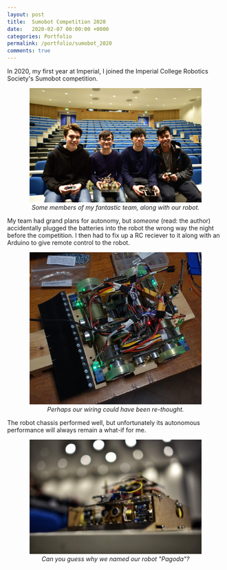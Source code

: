 ```yaml
---
layout: post
title:  Sumobot Competition 2020
date:   2020-02-07 00:00:00 +0000
categories: Portfolio
permalink: /portfolio/sumobot_2020
comments: true
---
```


In 2020, my first year at Imperial, I joined the Imperial College Robotics Society's Sumobot competition.

<p align="center">
  <img width="400" src="../assets/Sumobot_2020/sb2020_team.jpg">
  <br>
  <i>Some members of my fantastic team, along with our robot.</i>
</p>

My team had grand plans for autonomy, but _someone_ (read: the author) accidentally plugged the batteries into the robot the wrong way the night before the competition. I then had to fix up a RC reciever to it along with an Arduino to give remote control to the robot.

<p align="center">
  <img width="400" src="../assets/Sumobot_2020/sb_wiring.jpg">
  <br>
  <i>Perhaps our wiring could have been re-thought.</i>
</p>

The robot chassis performed well, but unfortunately its autonomous performance will always remain a what-if for me.

<p align="center">
  <img width="400" src="../assets/Sumobot_2020/pagoda.jpeg">
  <br>
  <i>Can you guess why we named our robot "Pagoda"?</i>
</p>
